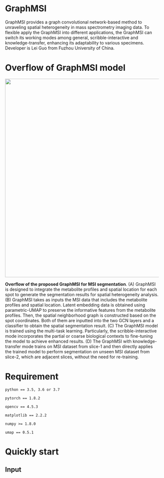 # GraphMSI

GraphMSI provides a graph convolutional network-based method to unraveling spatial heterogeneity in mass spectrometry imaging data. 
To flexible apply the GraphMSI into different applications, the GraphMSI can switch its working modes among general, scribble-interactive and knowledge-transfer, enhancing its adaptability to various specimens. 
Developer is Lei Guo from Fuzhou University of China.

# Overflow of GraphMSI model

<div align=center>
<img src="https://github.com/user-attachments/assets/efb1c3d8-8ae4-4719-b650-994db1a63c72" width="650" height="650" /><br/>
</div>

__Overflow of the proposed GraphMSI for MSI segmentation__. (A) GraphMSI is designed to integrate the metabolite profiles and spatial location for each spot to generate the segmentation results for spatial heterogeneity analysis. 
(B) GraphMSI takes as inputs the MSI data that includes the metabolite profiles and spatial location. Latent embedding data is obtained using parametric-UMAP to preserve the informative features from the metabolite profiles. 
Then, the spatial neighborhood graph is constructed based on the spot coordinates. Both of them are inputted into the two GCN layers and a classifier to obtain the spatial segmentation result. 
(C) The GraphMSI model is trained using the multi-task learning. Particularly, the scribble-interactive mode incorporates the partial or coarse biological contexts to fine-tuning the model to achieve enhanced results. 
(D) The GraphMSI with knowledge-transfer mode trains on MSI dataset from slice-1 and then directly applies the trained model to perform segmentation on unseen MSI dataset from slice-2, which are adjacent slices, without the need for re-training.

# Requirement

    python == 3.5, 3.6 or 3.7
    
    pytorch == 1.8.2
    
    opencv == 4.5.3
    
    matplotlib == 2.2.2

    numpy >= 1.8.0
    
    umap == 0.5.1
    
# Quickly start

## Input
